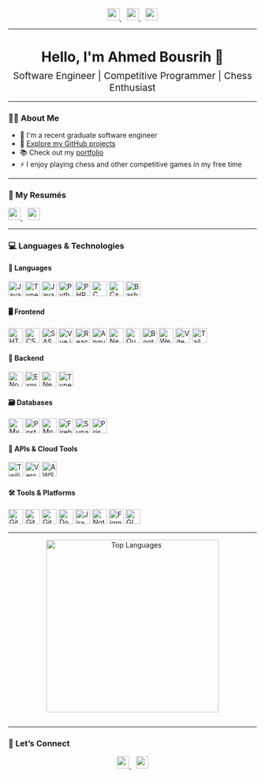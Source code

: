 <div align="center">
  <!-- LinkedIn -->
  <a href="https://www.linkedin.com/in/ahmed-bousrih/">
    <img src="https://img.shields.io/static/v1?label=%20&message=LinkedIn&logo=linkedin&color=0077B5&style=for-the-badge" height="25" />
  </a>

  <!-- Portfolio -->
  <a href="https://ahmed-bousrih.github.io/Portfolio/" style="margin-left:10px;">
    <img src="https://img.shields.io/static/v1?label=%20&message=Portfolio&logo=about-dot-me&color=FF4136&style=for-the-badge" height="25" />
  </a>

  <!-- Email -->
  <a href="mailto:ahmed.bousrih@outlook.com" style="margin-left:10px;">
    <img src="https://img.shields.io/static/v1?label=%20&message=Email&logo=mail&color=0078D4&style=for-the-badge" height="25" />
  </a>
</div>

---

<h1 align="center">Hello, I'm Ahmed Bousrih 👋</h1>
<h2 align="center" style="font-weight:normal; font-size:1.2rem; margin-top:-10px;">Software Engineer | Competitive Programmer | Chess Enthusiast</h2>

---

### 👨‍💻 About Me

- 🔭 I'm a recent graduate software engineer  
- 🚀 [Explore my GitHub projects](https://github.com/Ahmed-Bousrih)  
- 📚 Check out my [portfolio](https://ahmed-bousrih.github.io/Portfolio/)  
- ⚡ I enjoy playing chess and other competitive games in my free time  

---

### 📄 My Resumés
<a href="https://github.com/Ahmed-Bousrih/Ahmed-Bousrih/blob/main/Resume/Ahmed_Bousrih(ENG).pdf">
  <img src="https://img.shields.io/badge/English-PDF-blue?logo=adobeacrobatreader&style=for-the-badge" height="25" />
</a>
<a href="https://github.com/Ahmed-Bousrih/Ahmed-Bousrih/blob/main/Resume/Ahmed_Bousrih.pdf" style="margin-left:10px;">
  <img src="https://img.shields.io/badge/Français-PDF-red?logo=adobeacrobatreader&style=for-the-badge" height="25" />
</a>

---

### 💻 Languages & Technologies

#### 📝 Languages 
<img src="https://cdn.jsdelivr.net/gh/devicons/devicon/icons/javascript/javascript-original.svg" height="30" alt="JavaScript" title="JavaScript"/> <img src="https://cdn.jsdelivr.net/gh/devicons/devicon/icons/typescript/typescript-original.svg" height="30" alt="TypeScript" title="TypeScript"/> <img src="https://cdn.jsdelivr.net/gh/devicons/devicon/icons/java/java-original.svg" height="30" alt="Java" title="Java"/> <img src="https://cdn.jsdelivr.net/gh/devicons/devicon/icons/python/python-original.svg" height="30" alt="Python" title="Python"/> <img src="https://cdn.jsdelivr.net/gh/devicons/devicon/icons/php/php-original.svg" height="30" alt="PHP" title="PHP" /> <img src="https://cdn.jsdelivr.net/gh/devicons/devicon/icons/c/c-original.svg" height="30" alt="C" title="C" /> <img src="https://cdn.jsdelivr.net/gh/devicons/devicon/icons/cplusplus/cplusplus-original.svg" height="30" alt="C++" title="C++"/> <img src="https://cdn.jsdelivr.net/gh/devicons/devicon/icons/bash/bash-original.svg" height="30" alt="Bash" title="Bash"/>

#### 🖥️ Frontend 
<img src="https://cdn.jsdelivr.net/gh/devicons/devicon/icons/html5/html5-original.svg" height="30" alt="HTML5" title="HTML"/> <img src="https://cdn.jsdelivr.net/gh/devicons/devicon/icons/css3/css3-original.svg" height="30" alt="CSS3" title="CSS"/> <img src="https://cdn.jsdelivr.net/gh/devicons/devicon/icons/sass/sass-original.svg" height="30" alt="SASS" title="SASS"/> <img src="https://cdn.jsdelivr.net/gh/devicons/devicon/icons/vuejs/vuejs-original.svg" height="30" alt="Vue.js" title="Vue"/> <img src="https://cdn.jsdelivr.net/gh/devicons/devicon/icons/react/react-original.svg" height="30" alt="React" title="React"/> <img src="https://cdn.jsdelivr.net/gh/devicons/devicon/icons/angularjs/angularjs-original.svg" height="30" alt="Angular.js" title="Angular"/> <img src="https://cdn.jsdelivr.net/gh/devicons/devicon/icons/nextjs/nextjs-original.svg" height="30" alt="Next.js" title="Next"/> <img src="https://cdn.simpleicons.org/quasar/15AABF" height="30" alt="Quasar" title="Quasar" /> <img src="https://cdn.jsdelivr.net/gh/devicons/devicon/icons/bootstrap/bootstrap-original.svg" height="30" alt="Bootstrap" title="Bootstrap"/> <img src="https://cdn.jsdelivr.net/gh/devicons/devicon/icons/webpack/webpack-original.svg" height="30" alt="Webpack" title="Webpack"/> <img src="https://vitejs.dev/logo.svg" height="30" alt="Vite" title="Vite"/> <img src="https://www.vectorlogo.zone/logos/tailwindcss/tailwindcss-icon.svg" height="30" alt="TailwindCSS" title="Tailwind"/>

#### 🔧 Backend 
<img src="https://cdn.jsdelivr.net/gh/devicons/devicon/icons/nodejs/nodejs-original.svg" height="30" alt="Node.js" title="Node.js"/> <img src="https://cdn.jsdelivr.net/gh/devicons/devicon/icons/express/express-original.svg" height="30" alt="Express.js" title="Express.js"/> <img src="https://cdn.jsdelivr.net/gh/devicons/devicon/icons/nestjs/nestjs-original.svg" height="30" alt="NestJS" title="Nest.js"/> <img src="https://cdn.jsdelivr.net/npm/simple-icons@latest/icons/typeorm.svg" height="30" alt="TypeORM" title="TypeORM" />

#### 🗃️ Databases 
<img src="https://cdn.jsdelivr.net/gh/devicons/devicon/icons/mysql/mysql-original.svg" height="30" alt="MySQL" title="MySQL"/> <img src="https://cdn.jsdelivr.net/gh/devicons/devicon/icons/postgresql/postgresql-original.svg" height="30" alt="PostgreSQL" title="PostgreSQL"/> <img src="https://cdn.jsdelivr.net/gh/devicons/devicon/icons/mongodb/mongodb-original.svg" height="30" alt="MongoDB" title="MongoDB"/> <img src="https://cdn.jsdelivr.net/gh/devicons/devicon/icons/firebase/firebase-plain.svg" height="30" alt="Firebase" title="Firebase"/> <img src="https://cdn.jsdelivr.net/gh/devicons/devicon/icons/supabase/supabase-original.svg" height="30" alt="Supabase" title="Supabase"/> <img src="https://cdn.jsdelivr.net/gh/devicons/devicon/icons/prisma/prisma-original.svg" height="30" alt="Prisma" title="Prisma"/>

#### 🔌 APIs & Cloud Tools 
<img src="https://cdn.simpleicons.org/twilio/F22F46" height="30" alt="Twilio" title="Twilio"/> <img src="https://cdn.simpleicons.org/vercel/000000" height="30" alt="Vercel" title="Vercel"/> <img src="https://cdn.jsdelivr.net/gh/devicons/devicon/icons/amazonwebservices/amazonwebservices-original-wordmark.svg" height="30" alt="AWS" title="AWS"/>

#### 🛠️ Tools & Platforms 
<img src="https://cdn.jsdelivr.net/gh/devicons/devicon/icons/git/git-original.svg" height="30" alt="Git" title="Git"/> <img src="https://cdn.jsdelivr.net/gh/devicons/devicon/icons/github/github-original.svg" height="30" alt="GitHub" title="GitHub"/> <img src="https://cdn.jsdelivr.net/gh/devicons/devicon/icons/gitlab/gitlab-original.svg" height="30" alt="GitLab" title="GitLab"/> <img src="https://cdn.jsdelivr.net/gh/devicons/devicon/icons/docker/docker-original.svg" height="30" alt="Docker" title="Docker"/> <img src="https://cdn.jsdelivr.net/gh/devicons/devicon/icons/jira/jira-original.svg" height="30" alt="Jira" title="Jira"/> <img src="https://cdn.jsdelivr.net/gh/devicons/devicon/icons/notion/notion-original.svg" height="30" alt="Notion" title="Notion"/> <img src="https://cdn.jsdelivr.net/gh/devicons/devicon/icons/figma/figma-original.svg" height="30" alt="Figma" title="Figma"/> <img src="https://cdn.jsdelivr.net/gh/devicons/devicon/icons/gimp/gimp-original.svg" height="30" alt="GIMP" title="GIMP"/>

---

<div align="center">
  <img src="https://github-readme-stats.vercel.app/api/top-langs/?username=Ahmed-Bousrih&layout=compact&theme=radical&hide=Makefile,HTML" width="350" alt="Top Languages" style="margin-bottom: 15px;" title="Language stats"/>
</div>

---

### 🔗 Let’s Connect

<div align="center">
  <a href="https://www.linkedin.com/in/ahmed-bousrih/">
    <img src="https://img.shields.io/static/v1?label=%20&message=LinkedIn&logo=linkedin&color=0077B5&style=for-the-badge" height="25" />
  </a>
  <a href="mailto:ahmed.bousrih@outlook.com" style="margin-left:10px;">
    <img src="https://img.shields.io/static/v1?label=%20&message=Email&logo=mail&color=0078D4&style=for-the-badge" height="25" />
  </a>
</div>
